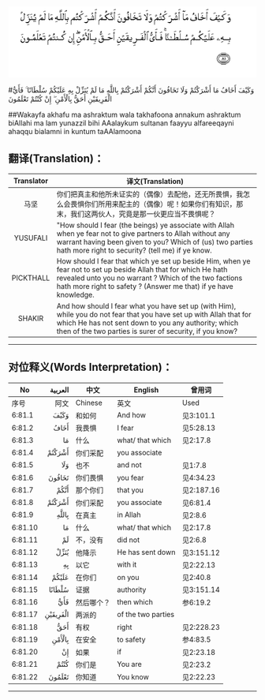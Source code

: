 ![006:081](images/006_081.gif)

#وَكَيْفَ أَخَافُ مَا أَشْرَكْتُمْ وَلَا تَخَافُونَ أَنَّكُمْ أَشْرَكْتُمْ بِاللَّهِ مَا لَمْ يُنَزِّلْ بِهِ عَلَيْكُمْ سُلْطَانًا ۚ فَأَيُّ الْفَرِيقَيْنِ أَحَقُّ بِالْأَمْنِ ۖ إِنْ كُنْتُمْ تَعْلَمُونَ 

##Wakayfa akhafu ma ashraktum wala takhafoona annakum ashraktum biAllahi ma lam yunazzil bihi AAalaykum sultanan faayyu alfareeqayni ahaqqu bialamni in kuntum taAAlamoona 

## 翻译(Translation)：

| Translator | 译文(Translation)                                            |
| :--------: | ------------------------------------------------------------ |
|    马坚    | 你们把真主和他所未证实的（偶像）去配他，还无所畏惧，我怎么会畏惧你们所用来配主的（偶像）呢！如果你们有知识，那末，我们这两伙人，究竟是那一伙更应当不畏惧呢？ |
|  YUSUFALI  | "How should I fear (the beings) ye associate with Allah when ye fear not to give partners to Allah without any warrant having been given to you? Which of (us) two parties hath more right to security? (tell me) if ye know. |
| PICKTHALL  | How should I fear that which ye set up beside Him, when ye fear not to set up beside Allah that for which He hath revealed unto you no warrant ? Which of the two factions hath more right to safety ? (Answer me that) if ye have knowledge. |
|   SHAKIR   | And how should I fear what you have set up (with Him), while you do not fear that you have set up with Allah that for which He has not sent down to you any authority; which then of the two parties is surer of security, if you know? |

---

## 对位释义(Words Interpretation)：

| No   | العربية | 中文    | English | 曾用词 |
| ---- | ------: | ------- | ------- | ------ |
| 序号 |    阿文 | Chinese | 英文    | Used   |
| 6:81.1  | وَكَيْفَ     | 和如何     | And how            | 见3:101.1  |
| 6:81.2  | أَخَافُ     | 我畏惧     | I fear             | 见5:28.13  |
| 6:81.3  | مَا       | 什么       | what/ that which   | 见2:17.8   |
| 6:81.4  | أَشْرَكْتُمْ   | 你们采配   | you associate      |            |
| 6:81.5  | وَلَا      | 也不       | and not            | 见1:7.8    |
| 6:81.6  | تَخَافُونَ   | 你们畏惧   | you fear           | 见4:34.23  |
| 6:81.7  | أَنَّكُمْ     | 那个你们   | that you           | 见2:187.16 |
| 6:81.8  | أَشْرَكْتُمْ   | 你们采配   | you associate      | 见6:81.4   |
| 6:81.9  | بِاللَّهِ    | 在真主     | in Allah           | 见2:8.6    |
| 6:81.10 | مَا       | 什么       | what/ that which   | 见2:17.8   |
| 6:81.11 | لَمْ       | 不，没有   | did not            | 见2:6.8    |
| 6:81.12 | يُنَزِّلْ     | 他降示     | He has sent down   | 见3:151.12 |
| 6:81.13 | بِهِ       | 以它       | with it            | 见2:22.13  |
| 6:81.14 | عَلَيْكُمْ    | 在你们     | on you             | 见2:40.8   |
| 6:81.15 | سُلْطَانًا   | 证据       | authority          | 见3:151.14 |
| 6:81.16 | فَأَيُّ      | 然后哪个？ | then which         | 参6:19.2   |
| 6:81.17 | الْفَرِيقَيْنِ | 两派的     | of the two parties |            |
| 6:81.18 | أَحَقُّ      | 有权       | right              | 见2:228.23 |
| 6:81.19 | بِالْأَمْنِ   | 在安全     | to safety          | 参4:83.5   |
| 6:81.20 | إِنْ       | 如果       | if                 | 见2:23.18  |
| 6:81.21 | كُنْتُمْ     | 你们是     | You are            | 见2:23.2   |
| 6:81.22 | تَعْلَمُونَ   | 你知道     | You know           | 见2:22.23  |

---
